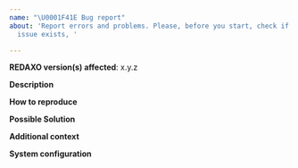 ```yaml
---
name: "\U0001F41E Bug report"
about: 'Report errors and problems. Please, before you start, check if an related
  issue exists, '

---
```


**REDAXO version(s) affected**: x.y.z

**Description**  
<!-- A clear and concise description of the problem. -->

**How to reproduce**  
<!-- Code and/or config needed to reproduce the problem -->

**Possible Solution**  
<!--- Optional: only if you have suggestions on a fix/reason for the bug -->

**Additional context**  
<!-- Optional: any other context about the problem: system log messages, screenshots, etc. -->

**System configuration**
<!-- Optional: Since Version 5.7 it is possible to generate a system report, paste in here the markdown version -->
